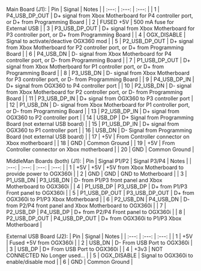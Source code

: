 Main Board (J1):
| Pin | Signal | Notes |
| :---: | :---: | :---: |
|  1 | P4_USB_DP_OUT | D+ signal from Xbox Motherboard for P4 controller port, or D+ from Programming Board |
|  2 | FUSED +5V | 500 mA fuse for External USB |
|  3 | P3_USB_DP_OUT | D+ signal from Xbox Motherboard for P3 controller port, or D+ from Programming Board |
|  4 | OGX_DISABLE | Signal to activate/deactive OGX360 mod |
|  5 | P2_USB_DP_OUT | D+ signal from Xbox Motherboard for P2 controller port, or D+ from Programming Board |
|  6 | P4_USB_DN | D- signal from Xbox Motherboard for P4 controller port, or D- from Programming Board |
|  7 | P1_USB_DP_OUT | D+ signal from Xbox Motherboard for P1 controller port, or D+ from Programming Board |
|  8 | P3_USB_DN | D- signal from Xbox Motherboard for P3 controller port, or D- from Programming Board |
|  9 | P4_USB_DP_IN | D+ signal from OGX360 to P4 controller port |
| 10 | P2_USB_DN | D- signal from Xbox Motherboard for P2 controller port, or D- from Programming Board |
| 11 | P3_USB_DP_IN | D+ signal from OGX360 to P3 controller port |
| 12 | P1_USB_DN | D- signal from Xbox Motherboard for P1 controller port, or D- from Programming Board |
| 13 | P2_USB_DP_IN | D+ signal from OGX360 to P2 controller port |
| 14 | USB_DP | D+ Signal from Programming Board (not external USB board) |
| 15 | P1_USB_DP_IN | D+ signal from OGX360 to P1 controller port |
| 16 | USB_DN | D- Signal from Programming Board (not external USB board) |
| 17 | +5V | From Controller connector on Xbox motherboard |
| 18 | GND | Common Ground |
| 19 | +5V | From Controller connector on Xbox motherboard |
| 20 | GND | Common Ground |


MiddleMan Boards (both) (J1):
| Pin | Signal P1/P2 | Signal P3/P4 | Notes |
| :---: | :---: | :---: | :---: |
|  1 | +5V | +5V | +5V from Xbox Motherboard to provide power to OGX360i |
|  2 | GND | GND | GND to Motherboard |
|  3 | P1_USB_DN | P3_USB_DN | D- from P1/P3 front panel and Xbox Motherboard to OGX360i |
|  4 | P1_USB_DP | P3_USB_DP | D+ from P1/P3 Front panel to OGX360i |
|  5 | P1_USB_DP_OUT | P3_USB_DP_OUT | D+ from OGX360i to P1/P3 Xbox Motherboard |
|  6 | P2_USB_DN | P4_USB_DN | D- from P2/P4 front panel and Xbox Motherboard to OGX360i |
|  7 | P2_USB_DP | P4_USB_DP | D+ from P2/P4 Front panel to OGX360i |
|  8 | P2_USB_DP_OUT | P4_USB_DP_OUT | D+ from OGX360i to P1/P3 Xbox Motherboard |


External USB Board (J2):
| Pin | Signal | Notes |
| :---: | :---: | :---: |
|  1 | +5V | Fused +5V from OGX360i |
|  2 | USB_DN | D- From USB Port to OGX360i |
|  3 | USB_DP | D+ From USB Port to OGX360i |
|  4 | +3v3 | NOT CONNECTED   No Longer used... |
|  5 | OGX_DISABLE | Signal to OGX360i to enable/disable mod |
|  6 | GND | Common Ground |
